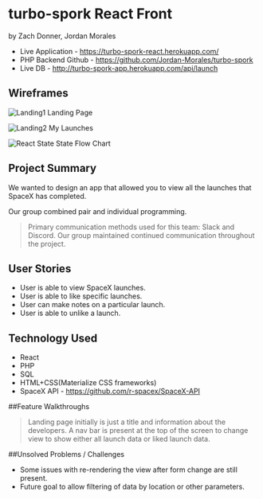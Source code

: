 # turbo-spork React Front
by Zach Donner, Jordan Morales

- Live Application - https://turbo-spork-react.herokuapp.com/
- PHP Backend Github - https://github.com/Jordan-Morales/turbo-spork
- Live DB - http://turbo-spork-app.herokuapp.com/api/launch

## Wireframes

![Landing1](https://res.cloudinary.com/htc0pkenr/image/upload/c_scale,w_450/v1576656979/turbo-spork/vldkqtbwmexvy9enikau.png)
Landing Page

![Landing2](https://res.cloudinary.com/htc0pkenr/image/upload/c_scale,w_450/v1576656979/turbo-spork/fjy1lchc9se7ht5yddai.png)
My Launches

![React State](https://res.cloudinary.com/htc0pkenr/image/upload/c_scale,w_450/v1576656979/turbo-spork/fru33s6ap6grka7frvuq.png)
State Flow Chart

## Project Summary
We wanted to design an app that allowed you to view all the launches that SpaceX has completed.


 Our group combined pair and individual programming.


>Primary communication methods used for this team: Slack and Discord. Our group maintained continued communication throughout the project.

## User Stories
- User is able to view SpaceX launches.
- User is able to like specific launches.
- User can make notes on a particular launch.
- User is able to unlike a launch.

## Technology Used
- React
- PHP
- SQL
- HTML+CSS(Materialize CSS frameworks)
- SpaceX API - https://github.com/r-spacex/SpaceX-API

##Feature Walkthroughs

> Landing page initially is just a title and information about the developers. A nav bar is present at the top of the screen to change view to show either all launch data or liked launch data.

##Unsolved Problems / Challenges
- Some issues with re-rendering the view after form change are still present.
- Future goal to allow filtering of data by location or other parameters.
